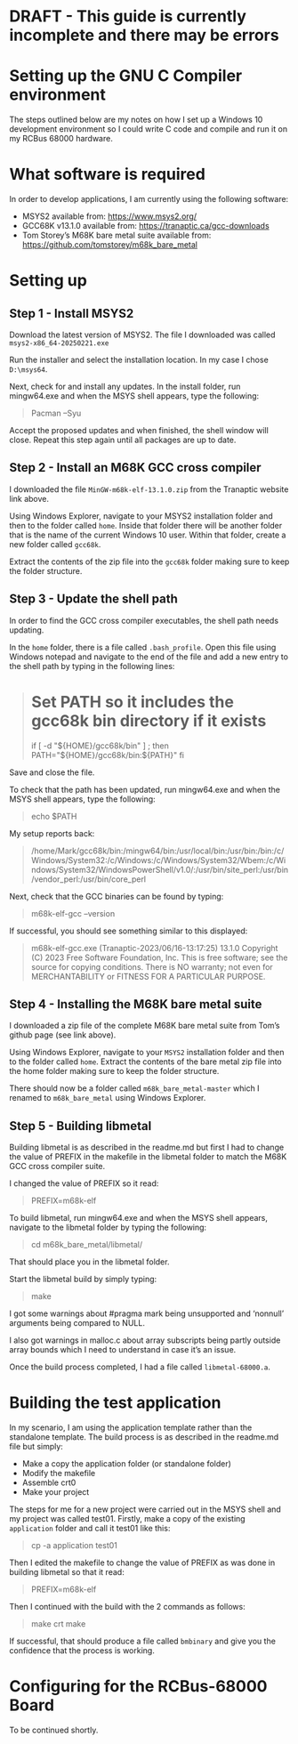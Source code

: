 # DRAFT - This guide is currently incomplete and there may be errors

# Setting up the GNU C Compiler environment

The steps outlined below are my notes on how I set up a Windows 10 development environment so I could write C code and compile and run it on my RCBus 68000 hardware.

# What software is required

In order to develop applications, I am currently using the following software:
- MSYS2 available from: https://www.msys2.org/
- GCC68K v13.1.0 available from: https://tranaptic.ca/gcc-downloads
- Tom Storey’s M68K bare metal suite available from: https://github.com/tomstorey/m68k_bare_metal

# Setting up
## Step 1 - Install MSYS2

Download the latest version of MSYS2. The file I downloaded was called `msys2-x86_64-20250221.exe`

Run the installer and select the installation location. In my case I chose `D:\msys64`. 

Next, check for and install any updates. In the install folder, run mingw64.exe and when the MSYS shell appears, type the following:
> Pacman –Syu

Accept the proposed updates and when finished, the shell window will close. Repeat this step again until all packages are up to date.

## Step 2 - Install an M68K GCC cross compiler

I downloaded the file `MinGW-m68k-elf-13.1.0.zip` from the Tranaptic website link above.

Using Windows Explorer, navigate to your MSYS2 installation folder and then to the folder called `home`. Inside that folder there will be another folder that is the name of the current Windows 10 user. Within that folder, create a new folder called `gcc68k`.

Extract the contents of the zip file into the `gcc68k` folder making sure to keep the folder structure.

## Step 3 - Update the shell path

In order to find the GCC cross compiler executables, the shell path needs updating.

In the `home` folder, there is a file called `.bash_profile`. Open this file using Windows notepad and navigate to the end of the file and add a new entry to the shell path by typing in the following lines:

># Set PATH so it includes the gcc68k bin directory if it exists
>if [ -d "${HOME}/gcc68k/bin" ] ; then
>  PATH="${HOME}/gcc68k/bin:${PATH}"
>fi


Save and close the file.

To check that the path has been updated, run mingw64.exe and when the MSYS shell appears, type the following:

> echo $PATH

My setup reports back:

>  /home/Mark/gcc68k/bin:/mingw64/bin:/usr/local/bin:/usr/bin:/bin:/c/Windows/System32:/c/Windows:/c/Windows/System32/Wbem:/c/Windows/System32/WindowsPowerShell/v1.0/:/usr/bin/site_perl:/usr/bin/vendor_perl:/usr/bin/core_perl

Next, check that the GCC binaries can be found by typing:

> m68k-elf-gcc –version

If successful, you should see something similar to this displayed:

>m68k-elf-gcc.exe (Tranaptic-2023/06/16-13:17:25) 13.1.0
>Copyright (C) 2023 Free Software Foundation, Inc.
>This is free software; see the source for copying conditions.  There is NO
>warranty; not even for MERCHANTABILITY or FITNESS FOR A PARTICULAR PURPOSE.

## Step 4 - Installing the M68K bare metal suite

I downloaded a zip file of the complete M68K bare metal suite from Tom’s github page (see link above).

Using Windows Explorer, navigate to your `MSYS2` installation folder and then to the folder called `home`. Extract the contents of the bare metal zip file into the home folder making sure to keep the folder structure.

There should now be a folder called `m68k_bare_metal-master` which I renamed to `m68k_bare_metal` using Windows Explorer.

## Step 5 - Building libmetal

Building libmetal is as described in the readme.md but first I had to change the value of PREFIX in the makefile in the libmetal folder to match the M68K GCC cross compiler suite.

I changed the value of PREFIX so it read:
> PREFIX=m68k-elf

To build libmetal, run mingw64.exe and when the MSYS shell appears, navigate to the libmetal folder by typing the following:
> cd m68k_bare_metal/libmetal/

That should place you in the libmetal folder.

Start the libmetal build by simply typing:
> make

I got some warnings about #pragma mark being unsupported and ‘nonnull’ arguments being compared to NULL.

I also got warnings in malloc.c about array subscripts being partly outside array bounds which I need to understand in case it’s an issue.

Once the build process completed, I had a file called `libmetal-68000.a`.

# Building the test application

In my scenario, I am using the application template rather than the standalone template. The build process is as described in the readme.md file but simply:

- Make a copy the application folder (or standalone folder)
- Modify the makefile
- Assemble crt0
- Make your project

The steps for me for a new project were carried out in the MSYS shell and my project was called test01. Firstly, make a copy of the existing `application` folder and call it test01 like this:
> cp -a application test01

Then I edited the makefile to change the value of PREFIX as was done in building libmetal so that it read:
> PREFIX=m68k-elf

Then I continued with the build with the 2 commands as follows:
> make crt
>make

If successful, that should produce a file called `bmbinary` and give you the confidence that the process is working.

# Configuring for the RCBus-68000 Board

To be continued shortly.
